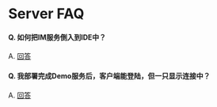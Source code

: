 # Server FAQ

#### Q. 如何把IM服务倒入到IDE中？
A. [回答](server/q1.md)

#### Q. 我部署完成Demo服务后，客户端能登陆，但一只显示连接中？
A. [回答](server/q2.md)
